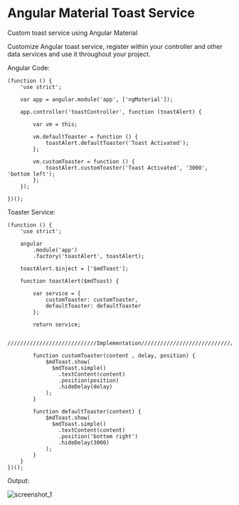 # Angular Material Toast Service
Custom toast service using Angular Material 

Customize Angular toast service, register within your controller and other data services and use it throughout your project. 

Angular Code:

    (function () {
        'use strict';
    
        var app = angular.module('app', ['ngMaterial']);
    
        app.controller('toastController', function (toastAlert) {
    
            var vm = this;
            
            vm.defaultToaster = function () {
                toastAlert.defaultToaster('Toast Activated');
            };
    
            vm.customToaster = function () {
                toastAlert.customToaster('Toast Activated', '3000', 'bottom left');
            };
        });
    
    })();

Toaster Service:

    (function () {
        'use strict';
    
        angular
            .module('app')
            .factory('toastAlert', toastAlert);
    
        toastAlert.$inject = ['$mdToast'];
    
        function toastAlert($mdToast) {
    
            var service = {
                customToaster: customToaster,
                defaultToaster: defaultToaster
            };
    
            return service;
    
            ////////////////////////////Implementation//////////////////////////////////////
    
            function customToaster(content , delay, position) {
                $mdToast.show(
                  $mdToast.simple()
                    .textContent(content)
                    .position(position)
                    .hideDelay(delay)
                );
            }
    
            function defaultToaster(content) {
                $mdToast.show(
                  $mdToast.simple()
                    .textContent(content)
                    .position('bottom right')
                    .hideDelay(3000)
                );
            }
        }
    })();

Output:
 
![screenshot_1](https://cloud.githubusercontent.com/assets/10474169/13370494/6badffcc-dcce-11e5-9ddd-16ed01fcfefc.png)


